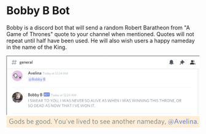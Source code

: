 # Bobby B Bot
Bobby is a discord bot that will send a random Robert Baratheon from "A Game of Thrones" quote to your channel when mentioned. Quotes will not repeat until half have been used. He will also wish users a happy nameday in the name of the King.

![screenshot-quote](./pictures/mention-bobby-b.png)
![screenshot-nameday](./pictures/happy-nameday.png)
